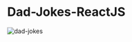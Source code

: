 # Dad-Jokes-ReactJS
 
![dad-jokes](https://user-images.githubusercontent.com/24496846/218613107-1f7903ba-04bb-438c-8656-caf37250cf35.gif)
